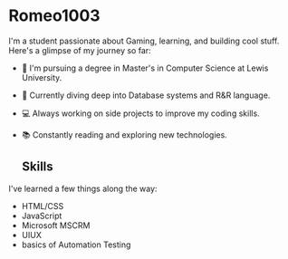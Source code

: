 # Romeo1003

I'm a student passionate about Gaming, learning, and building cool stuff. Here's a glimpse of my journey so far:

- 🎯 I'm pursuing a degree in Master's in Computer Science at Lewis University.
- 🌱 Currently diving deep into Database systems and R&R language.
- 💻 Always working on side projects to improve my coding skills.
- 📚 Constantly reading and exploring new technologies.

  ## Skills

I've learned a few things along the way:

- HTML/CSS
- JavaScript
- Microsoft MSCRM
- UIUX
- basics of Automation Testing
